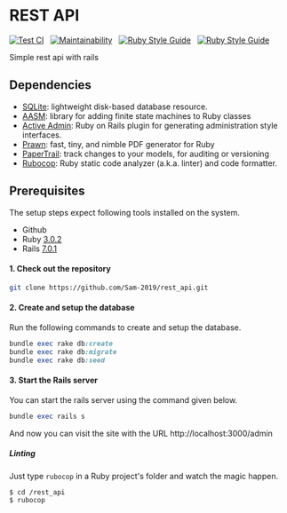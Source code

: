 # REST API

[![Test CI](https://github.com/Sam-2019/rest_api/actions/workflows/test_ci.yml/badge.svg?branch=develop)](https://github.com/Sam-2019/rest_api/actions/workflows/test_ci.yml) &nbsp; [![Maintainability](https://api.codeclimate.com/v1/badges/06cd6f35be4db723b41e/maintainability)](https://codeclimate.com/github/Sam-2019/rest_api/maintainability) &nbsp; [![Ruby Style Guide](https://img.shields.io/badge/code_style-rubocop-brightgreen.svg)](https://github.com/rubocop/rubocop) &nbsp; [![Ruby Style Guide](https://img.shields.io/badge/code_style-community-brightgreen.svg)](https://rubystyle.guide)

Simple rest api with rails

## Dependencies

- [SQLite](https://sqlite.org/index.html): lightweight disk-based database resource.
- [AASM](https://github.com/aasm/aasm): library for adding finite state machines to Ruby classes
- [Active Admin](https://activeadmin.info/): Ruby on Rails plugin for generating administration style interfaces.
- [Prawn](https://github.com/prawnpdf/prawn): fast, tiny, and nimble PDF generator for Ruby
- [PaperTrail](https://github.com/paper-trail-gem/paper_trail): track changes to your models, for auditing or versioning
- [Rubocop](https://github.com/rubocop/rubocop): Ruby static code analyzer (a.k.a. linter) and code formatter.

## Prerequisites

The setup steps expect following tools installed on the system.

- Github
- Ruby [3.0.2](https://github.com/organization/project-name/blob/master/.ruby-version#L1)
- Rails [7.0.1](https://github.com/organization/project-name/blob/master/Gemfile#L12)

#### 1. Check out the repository

```bash
git clone https://github.com/Sam-2019/rest_api.git
```

#### 2. Create and setup the database

Run the following commands to create and setup the database.

```ruby
bundle exec rake db:create
bundle exec rake db:migrate
bundle exec rake db:seed
```

#### 3. Start the Rails server

You can start the rails server using the command given below.

```ruby
bundle exec rails s
```

And now you can visit the site with the URL http://localhost:3000/admin

##### Linting

Just type `rubocop` in a Ruby project's folder and watch the magic happen.

```
$ cd /rest_api
$ rubocop
```
